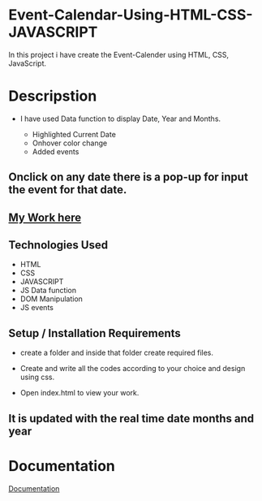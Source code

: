 
# Event-Calendar-Using-HTML-CSS-JAVASCRIPT

In this project i have create the Event-Calender using HTML, CSS, JavaScript.





# Descripstion

- I have used Data function to display Date, Year and Months.
   
   - Highlighted Current Date
   - Onhover color change
   - Added events

## Onclick on any date there is a pop-up for input the event for that date.

## [My Work here](https://62ea953a9ba380005a709a5f--resonant-centaur-616756.netlify.app/)



## Technologies Used

- HTML
- CSS
- JAVASCRIPT
- JS Data function
- DOM Manipulation
- JS events
## Setup / Installation Requirements

- create a folder and inside that folder create required files.

- Create and write all the codes according to your choice and design using css.
 
- Open index.html to view your work.



## It is updated with the real time date months and year


# Documentation

[Documentation](https://github.com/alankarmagdum/Event-Calendar-Using-HTML-CSS-JS)



